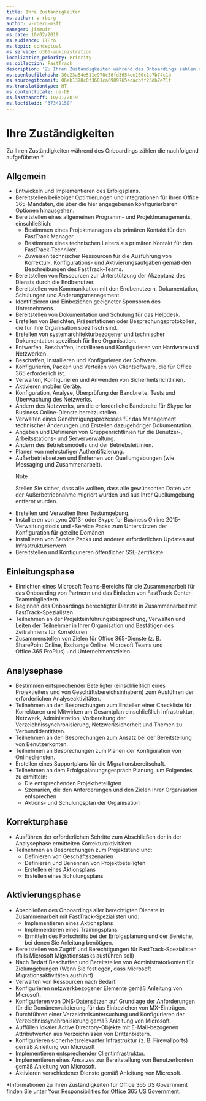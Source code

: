 ```yaml
---
title: Ihre Zuständigkeiten
ms.author: v-rberg
author: v-rberg-msft
manager: jimmuir
ms.date: 10/02/2019
ms.audience: ITPro
ms.topic: conceptual
ms.service: o365-administration
localization_priority: Priority
ms.collection: FastTrack
description: 'Zu Ihren Zuständigkeiten während des Onboardings zählen die folgenden:'
ms.openlocfilehash: 30e23a54e511e978c58fd3654ee160c1c7b74c1b
ms.sourcegitcommit: 06eb1378c0f3601ca6909765ecacbff23db7e71f
ms.translationtype: HT
ms.contentlocale: de-DE
ms.lasthandoff: 10/01/2019
ms.locfileid: "37342150"
---
```

# <a name="your-responsibilities"></a>Ihre Zuständigkeiten

Zu Ihren Zuständigkeiten während des Onboardings zählen die nachfolgend aufgeführten.\*
  
## <a name="general"></a>Allgemein

- Entwickeln und Implementieren des Erfolgsplans.
- Bereitstellen beliebiger Optimierungen und Integrationen für Ihren Office 365-Mandaten, die über die hier angegebenen konfigurierbaren Optionen hinausgehen.  
- Bereitstellen eines allgemeinen Programm- und Projektmanagements, einschließlich: 
  - Bestimmen eines Projektmanagers als primären Kontakt für den FastTrack Manager.
  - Bestimmen eines technischen Leiters als primären Kontakt für den FastTrack-Techniker.
  - Zuweisen technischer Ressourcen für die Ausführung von Korrektur-, Konfigurations- und Aktivierungsaufgaben gemäß den Beschreibungen des FastTrack-Teams. 
- Bereitstellen von Ressourcen zur Unterstützung der Akzeptanz des Diensts durch die Endbenutzer. 
- Bereitstellen von Kommunikation mit den Endbenutzern, Dokumentation, Schulungen und Änderungsmanagement.
- Identifizieren und Einbeziehen geeigneter Sponsoren des Unternehmens.  
- Bereitstellen von Dokumentation und Schulung für das Helpdesk.  
- Erstellen von Berichten, Präsentationen oder Besprechungsprotokollen, die für Ihre Organisation spezifisch sind. 
- Erstellen von systemarchitekturbezogener und technischer Dokumentation spezifisch für Ihre Organisation.   
- Entwerfen, Beschaffen, Installieren und Konfigurieren von Hardware und Netzwerken.   
- Beschaffen, Installieren und Konfigurieren der Software.  
- Konfigurieren, Packen und Verteilen von Clientsoftware, die für Office 365 erforderlich ist.  
- Verwalten, Konfigurieren und Anwenden von Sicherheitsrichtlinien.
- Aktivieren mobiler Geräte.
- Konfiguration, Analyse, Überprüfung der Bandbreite, Tests und Überwachung des Netzwerks. 
- Ändern des Netzwerks, um die erforderliche Bandbreite für Skype for Business Online-Dienste bereitzustellen. 
- Verwalten eines Genehmigungsprozesses für das Management technischer Änderungen und Erstellen dazugehöriger Dokumentation.  
- Angeben und Definieren von Gruppenrichtlinien für die Benutzer-, Arbeitsstations- und Serververwaltung. 
- Ändern des Betriebsmodells und der Betriebsleitlinien. 
- Planen von mehrstufiger Authentifizierung.  
- Außerbetriebsetzen und Entfernen von Quellumgebungen (wie Messaging und Zusammenarbeit). 
    > [!NOTE]
    > Stellen Sie sicher, dass alle wollten, dass alle gewünschten Daten vor der Außerbetriebnahme migriert wurden und aus Ihrer Quellumgebung entfernt wurden. 
- Erstellen und Verwalten Ihrer Testumgebung.  
- Installieren von Lync 2013- oder Skype for Business Online 2015-Verwaltungstools und -Service Packs zum Unterstützen der Konfiguration für geteilte Domänen
- Installieren von Service Packs und anderen erforderlichen Updates auf Infrastrukturservern. 
- Bereitstellen und Konfigurieren öffentlicher SSL-Zertifikate. 
    
## <a name="initiate-phase"></a>Einleitungsphase

- Einrichten eines Microsoft Teams-Bereichs für die Zusammenarbeit für das Onboarding von Partnern und das Einladen von FastTrack Center-Teammitgliedern.   
- Beginnen des Onboardings berechtigter Dienste in Zusammenarbeit mit FastTrack-Spezialisten.    
- Teilnehmen an der Projekteinführungsbesprechung, Verwalten und Leiten der Teilnehmer in Ihrer Organisation und Bestätigen des Zeitrahmens für Korrekturen   
- Zusammenstellen von Zielen für Office 365-Dienste (z. B. SharePoint Online, Exchange Online, Microsoft Teams und Office 365 ProPlus) und Unternehmenszielen
    
## <a name="assess-phase"></a>Analysephase

- Bestimmen entsprechender Beteiligter (einschließlich eines Projektleiters und von Geschäftsbereichsinhabern) zum Ausführen der erforderlichen Analyseaktivitäten.    
- Teilnehmen an den Besprechungen zum Erstellen einer Checkliste für Korrekturen und Mitwirken am Gesamtplan einschließlich Infrastruktur, Netzwerk, Administration, Vorbereitung der Verzeichnissynchronisierung, Netzwerksicherheit und Themen zu Verbundidentitäten.   
- Teilnehmen an den Besprechungen zum Ansatz bei der Bereitstellung von Benutzerkonten.  
- Teilnehmen an Besprechungen zum Planen der Konfiguration von Onlinediensten.    
- Erstellen eines Supportplans für die Migrationsbereitschaft. 
- Teilnehmen an dem Erfolgsplanungsgespräch Planung, um Folgendes zu ermitteln:   
  - Die entsprechenden Projektbeteiligten  
  - Szenarien, die den Anforderungen und den Zielen Ihrer Organisation entsprechen
  - Aktions- und Schulungsplan der Organisation
    
## <a name="remediate-phase"></a>Korrekturphase

- Ausführen der erforderlichen Schritte zum Abschließen der in der Analysephase ermittelten Korrekturaktivitäten. 
- Teilnehmen an Besprechungen zum Projektstand und: 
  - Definieren von Geschäftsszenarien   
  - Definieren und Benennen von Projektbeteiligten
  - Erstellen eines Aktionsplans 
  - Erstellen eines Schulungsplans
    
## <a name="enable-phase"></a>Aktivierungsphase

- Abschließen des Onboardings aller berechtigten Dienste in Zusammenarbeit mit FastTrack-Spezialisten und:  
  - Implementieren eines Aktionsplans  
  - Implementieren eines Trainingsplans 
  - Ermitteln des Fortschritts bei der Erfolgsplanung und der Bereiche, bei denen Sie Anleitung benötigen.
- Bereitstellen von Zugriff und Berechtigungen für FastTrack-Spezialisten (falls Microsoft Migrationstasks ausführen soll)  
- Nach Bedarf Beschaffen und Bereitstellen von Administratorkonten für Zielumgebungen (Wenn Sie festlegen, dass Microsoft Migrationsaktivitäten ausführt)   
- Verwalten von Ressourcen nach Bedarf.   
- Konfigurieren netzwerkbezogener Elemente gemäß Anleitung von Microsoft.  
- Konfigurieren von DNS-Datensätzen auf Grundlage der Anforderungen für die Domänenvalidierung für das Einbeziehen von MX-Einträgen.   
- Durchführen einer Verzeichnisuntersuchung und Konfigurieren der Verzeichnissynchronisierung gemäß Anleitung von Microsoft.
- Auffüllen lokaler Active Directory-Objekte mit E-Mail-bezogenen Attributwerten aus Verzeichnissen von Drittanbietern.   
- Konfigurieren sicherheitsrelevanter Infrastruktur (z. B. Firewallports) gemäß Anleitung von Microsoft
- Implementieren entsprechender Clientinfrastruktur.  
- Implementieren eines Ansatzes zur Bereitstellung von Benutzerkonten gemäß Anleitung von Microsoft.  
- Aktivieren verschiedener Dienste gemäß Anleitung von Microsoft.  
    
\*Informationen zu Ihren Zuständigkeiten für Office 365 US Government finden Sie unter [Your Responsibilities for Office 365 US Government](US-Gov-appendix-your-responsibilities.md).
  

